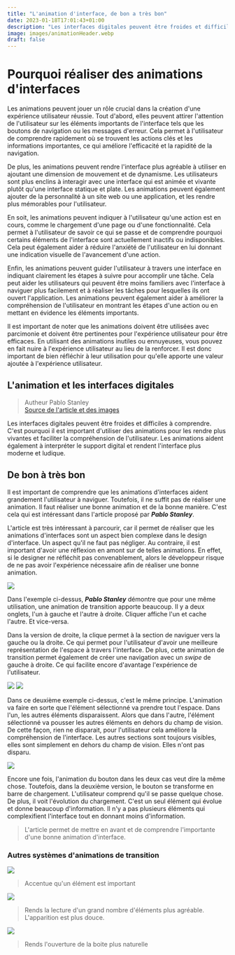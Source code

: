 ```yaml
---
title: "L'animation d'interface, de bon a très bon"
date: 2023-01-18T17:01:43+01:00
description: "Les interfaces digitales peuvent être froides et difficiles à comprendre. C'est pourquoi il est important d'utiliser des animations pour les rendre plus vivantes et faciliter la compréhension de l'utilisateur. Les animations aident également à interpréter le support digital et rendent l'interface plus moderne et ludique."
image: images/animationHeader.webp
draft: false
---
```


# Pourquoi réaliser des animations d'interfaces

Les animations peuvent jouer un rôle crucial dans la création d'une expérience utilisateur réussie. Tout d'abord, elles peuvent attirer l'attention de l'utilisateur sur les éléments importants de l'interface tels que les boutons de navigation ou les messages d'erreur. Cela permet à l'utilisateur de comprendre rapidement où se trouvent les actions clés et les informations importantes, ce qui améliore l'efficacité et la rapidité de la navigation.

De plus, les animations peuvent rendre l'interface plus agréable à utiliser en ajoutant une dimension de mouvement et de dynamisme. Les utilisateurs sont plus enclins à interagir avec une interface qui est animée et vivante plutôt qu'une interface statique et plate. Les animations peuvent également ajouter de la personnalité à un site web ou une application, et les rendre plus mémorables pour l'utilisateur.

En soit, les animations peuvent indiquer à l'utilisateur qu'une action est en cours, comme le chargement d'une page ou d'une fonctionnalité. Cela permet à l'utilisateur de savoir ce qui se passe et de comprendre pourquoi certains éléments de l'interface sont actuellement inactifs ou indisponibles. Cela peut également aider à réduire l'anxiété de l'utilisateur en lui donnant une indication visuelle de l'avancement d'une action.

Enfin, les animations peuvent guider l'utilisateur à travers une interface en indiquant clairement les étapes à suivre pour accomplir une tâche. Cela peut aider les utilisateurs qui peuvent être moins familiers avec l'interface à naviguer plus facilement et à réaliser les tâches pour lesquelles ils ont ouvert l'application. Les animations peuvent également aider à améliorer la compréhension de l'utilisateur en montrant les étapes d'une action ou en mettant en évidence les éléments importants.

Il est important de noter que les animations doivent être utilisées avec parcimonie et doivent être pertinentes pour l'expérience utilisateur pour être efficaces. En utilisant des animations inutiles ou ennuyeuses, vous pouvez en fait nuire à l'expérience utilisateur au lieu de la renforcer. Il est donc important de bien réfléchir à leur utilisation pour qu'elle apporte une valeur ajoutée à l'expérience utilisateur.

## L'animation et les interfaces digitales

> Autheur Pablo Stanley <br> [Source de l'article et des images](https://uxdesign.cc/good-to-great-ui-animation-tips-7850805c12e5)

Les interfaces digitales peuvent être froides et difficiles à comprendre. C'est pourquoi il est important d'utiliser des animations pour les rendre plus vivantes et faciliter la compréhension de l'utilisateur. Les animations aident également à interpréter le support digital et rendent l'interface plus moderne et ludique.

## De bon à très bon

Il est important de comprendre que les animations d'interfaces aident grandement l'utilisateur à naviguer. Toutefois, il ne suffit pas de réaliser une animation. Il faut réaliser une bonne animation et de la bonne manière. C'est cela qui est intéressant dans l'article proposé par **_Pablo Stanley_**.

L'article est très intéressant à parcourir, car il permet de réaliser que les animations d'interfaces sont un aspect bien complexe dans le design d'interface. Un aspect qu'il ne faut pas négliger. Au contraire, il est important d'avoir une réflexion en amont sur de telles animations. En effet, si le designer ne réfléchit pas convenablement, alors le développeur risque de ne pas avoir l'expérience nécessaire afin de réaliser une bonne animation.

<img src="/labeveilletech/images/tabsSlide.gif">

Dans l'exemple ci-dessus, **_Pablo Stanley_** démontre que pour une même utilisation, une animation de transition apporte beaucoup. Il y a deux onglets, l'un à gauche et l'autre à droite. Cliquer affiche l'un et cache l'autre. Et vice-versa.

Dans la version de droite, la clique permet à la section de naviguer vers la gauche ou la droite. Ce qui permet pour l'utilisateur d'avoir une meilleure représentation de l'espace à travers l'interface. De plus, cette animation de transition permet également de créer une navigation avec un _swipe_ de gauche à droite. Ce qui facilite encore d'avantage l'expérience de l'utilisateur.

<img src="/labeveilletech/images/connectElements.gif">
<img src="/labeveilletech/images/pushOther.gif">

Dans ce deuxième exemple ci-dessus, c'est le même principe. L'animation va faire en sorte que l'élément sélectionné va prendre tout l'espace. Dans l'un, les autres éléments disparaissent. Alors que dans l'autre, l'élément sélectionné va pousser les autres éléments en dehors du champ de vision. De cette façon, rien ne disparait, pour l'utilisateur cela améliore la compréhension de l'interface. Les autres sections sont toujours visibles, elles sont simplement en dehors du champ de vision. Elles n'ont pas disparu.

<img src="/labeveilletech/images/buttonsStates.gif">

Encore une fois, l'animation du bouton dans les deux cas veut dire la même chose. Toutefois, dans la deuxième version, le bouton se transforme en barre de chargement. L'utilisateur comprend qu'il se passe quelque chose. De plus, il voit l'évolution du chargement. C'est un seul élément qui évolue et donne beaucoup d'information. Il n'y a pas plusieurs éléments qui complexifient l'interface tout en donnant moins d'information.

> L'article permet de mettre en avant et de comprendre l'importante d'une bonne animation d'interface.

### Autres systèmes d'animations de transition

<img src="/labeveilletech/images/bringAttention.gif">

> Accentue qu'un élément est important

<img src="/labeveilletech/images/cascading effect.gif">

> Rends la lecture d'un grand nombre d'éléments plus agréable. L'apparition est plus douce.

<img src="/labeveilletech/images/menusAppear.gif">

> Rends l'ouverture de la boite plus naturelle
